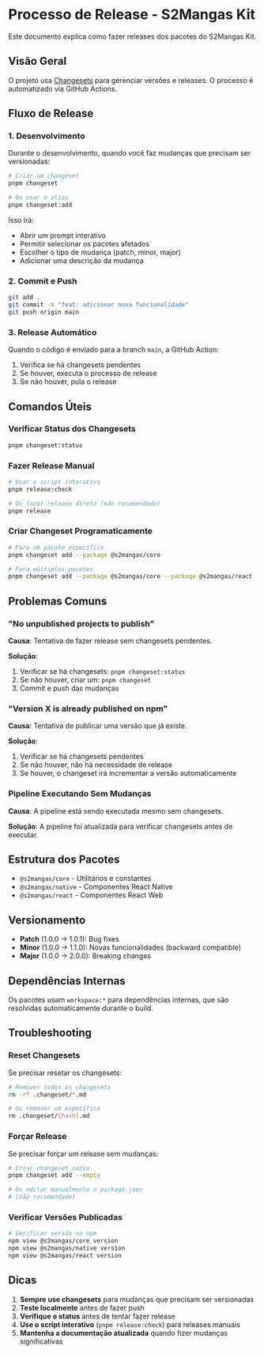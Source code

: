 # Processo de Release - S2Mangas Kit

Este documento explica como fazer releases dos pacotes do S2Mangas Kit.

## Visão Geral

O projeto usa [Changesets](https://github.com/changesets/changesets) para gerenciar versões e releases. O processo é automatizado via GitHub Actions.

## Fluxo de Release

### 1. Desenvolvimento
Durante o desenvolvimento, quando você faz mudanças que precisam ser versionadas:

```bash
# Criar um changeset
pnpm changeset

# Ou usar o alias
pnpm changeset:add
```

Isso irá:
- Abrir um prompt interativo
- Permitir selecionar os pacotes afetados
- Escolher o tipo de mudança (patch, minor, major)
- Adicionar uma descrição da mudança

### 2. Commit e Push
```bash
git add .
git commit -m "feat: adicionar nova funcionalidade"
git push origin main
```

### 3. Release Automático
Quando o código é enviado para a branch `main`, a GitHub Action:
1. Verifica se há changesets pendentes
2. Se houver, executa o processo de release
3. Se não houver, pula o release

## Comandos Úteis

### Verificar Status dos Changesets
```bash
pnpm changeset:status
```

### Fazer Release Manual
```bash
# Usar o script interativo
pnpm release:check

# Ou fazer release direto (não recomendado)
pnpm release
```

### Criar Changeset Programaticamente
```bash
# Para um pacote específico
pnpm changeset add --package @s2mangas/core

# Para múltiplos pacotes
pnpm changeset add --package @s2mangas/core --package @s2mangas/react
```

## Problemas Comuns

### "No unpublished projects to publish"

**Causa**: Tentativa de fazer release sem changesets pendentes.

**Solução**:
1. Verificar se há changesets: `pnpm changeset:status`
2. Se não houver, criar um: `pnpm changeset`
3. Commit e push das mudanças

### "Version X is already published on npm"

**Causa**: Tentativa de publicar uma versão que já existe.

**Solução**:
1. Verificar se há changesets pendentes
2. Se não houver, não há necessidade de release
3. Se houver, o changeset irá incrementar a versão automaticamente

### Pipeline Executando Sem Mudanças

**Causa**: A pipeline está sendo executada mesmo sem changesets.

**Solução**: A pipeline foi atualizada para verificar changesets antes de executar.

## Estrutura dos Pacotes

- `@s2mangas/core` - Utilitários e constantes
- `@s2mangas/native` - Componentes React Native
- `@s2mangas/react` - Componentes React Web

## Versionamento

- **Patch** (1.0.0 → 1.0.1): Bug fixes
- **Minor** (1.0.0 → 1.1.0): Novas funcionalidades (backward compatible)
- **Major** (1.0.0 → 2.0.0): Breaking changes

## Dependências Internas

Os pacotes usam `workspace:*` para dependências internas, que são resolvidas automaticamente durante o build.

## Troubleshooting

### Reset Changesets
Se precisar resetar os changesets:

```bash
# Remover todos os changesets
rm -rf .changeset/*.md

# Ou remover um específico
rm .changeset/[hash].md
```

### Forçar Release
Se precisar forçar um release sem mudanças:

```bash
# Criar changeset vazio
pnpm changeset add --empty

# Ou editar manualmente o package.json
# (não recomendado)
```

### Verificar Versões Publicadas
```bash
# Verificar versão no npm
npm view @s2mangas/core version
npm view @s2mangas/native version
npm view @s2mangas/react version
```

## Dicas

1. **Sempre use changesets** para mudanças que precisam ser versionadas
2. **Teste localmente** antes de fazer push
3. **Verifique o status** antes de tentar fazer release
4. **Use o script interativo** (`pnpm release:check`) para releases manuais
5. **Mantenha a documentação atualizada** quando fizer mudanças significativas

